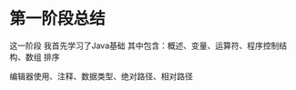# 第一阶段总结
这一阶段
我首先学习了Java基础
其中包含：概述、变量、运算符、程序控制结构、数组 排序 

编辑器使用、注释、数据类型、绝对路径、相对路径
<!--stackedit_data:
eyJoaXN0b3J5IjpbMjAwOTgzNDQ4LDI4MzEwNTc5N119
-->